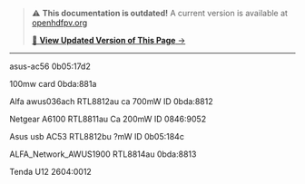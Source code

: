 
<!-- LEGACY DOCUMENTATION NOTICE -->
> ⚠️ **This documentation is outdated!** A current version is available at [openhdfpv.org](https://openhdfpv.org)
> 
> [📖 **View Updated Version of This Page** →](https://openhdfpv.org)

---

asus-ac56
0b05:17d2

100mw card
0bda:881a

Alfa awus036ach
RTL8812au
ca 700mW
ID 0bda:8812

Netgear A6100
RTL8811au
Ca 200mW
ID 0846:9052

Asus usb AC53
RTL8812bu
?mW
ID 0b05:184c

ALFA_Network_AWUS1900
RTL8814au
0bda:8813

Tenda U12
2604:0012

